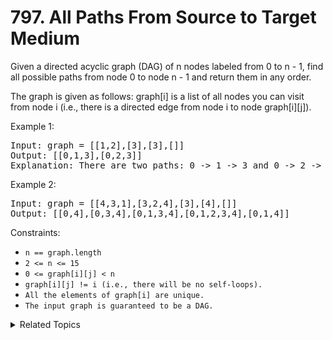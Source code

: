 # 797. All Paths From Source to Target<br> Medium

Given a directed acyclic graph (DAG) of n nodes labeled from 0 to n - 1, find all possible paths from node 0 to node n - 1 and return them in any order.

The graph is given as follows: graph[i] is a list of all nodes you can visit from node i (i.e., there is a directed edge from node i to node graph[i][j]).

Example 1:

<pre>
Input: graph = [[1,2],[3],[3],[]]
Output: [[0,1,3],[0,2,3]]
Explanation: There are two paths: 0 -> 1 -> 3 and 0 -> 2 -> 3.
</pre>

Example 2:

<pre>
Input: graph = [[4,3,1],[3,2,4],[3],[4],[]]
Output: [[0,4],[0,3,4],[0,1,3,4],[0,1,2,3,4],[0,1,4]]
</pre>

Constraints:

- `n == graph.length`
- `2 <= n <= 15`
- `0 <= graph[i][j] < n`
- `graph[i][j] != i (i.e., there will be no self-loops).`
- `All the elements of graph[i] are unique.`
- `The input graph is guaranteed to be a DAG.`

<details>

<summary> Related Topics </summary>

-   `Depth-first Search`

</details>